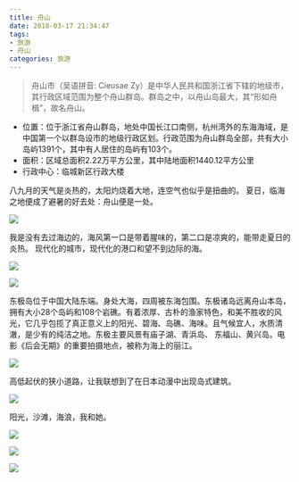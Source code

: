 ```yaml
---
title: 舟山
date: 2018-03-17 21:34:47
tags:
- 旅游
- 舟山
categories: 旅游
---
```


> 舟山市（吴语拼音: Cieusae Zy）是中华人民共和国浙江省下辖的地级市，其行政区域范围为整个舟山群岛。群岛之中，以舟山岛最大，其“形如舟楫”，故名舟山。

+ 位置：位于浙江省舟山群岛，地处中国长江口南侧，杭州湾外的东海海域，是中国第一个以群岛设市的地级行政区划。行政范围为舟山群岛全部，共有大小岛屿1391个，其中有人居住的岛屿有103个。
+ 面积：区域总面积2.22万平方公里，其中陆地面积1440.12平方公里
+ 行政中心：临城新区行政大楼


八九月的天气是炎热的，太阳灼烧着大地，连空气也似乎是扭曲的。
夏日，临海之地便成了避暑的好去处：舟山便是一处。

![](http://ory5y73pz.bkt.clouddn.com/18-3-17/79854299.jpg)

我是没有去过海边的，海风第一口是带着腥味的，第二口是凉爽的，能带走夏日的炎热。
现代化的城市，现代化的港口和望不到边际的海。

![](http://ory5y73pz.bkt.clouddn.com/18-3-17/87296090.jpg)

![](http://ory5y73pz.bkt.clouddn.com/18-3-17/84647846.jpg)

东极岛位于中国大陆东端。身处大海，四周被东海包围。东极诸岛远离舟山本岛，拥有大小28个岛屿和108个岩礁。有着浓厚、古朴的渔家特色，和美不胜收的风光，它几乎包揽了真正意义上的阳光、碧海、岛礁、海味。且气候宜人，水质清澈，是少有的纯洁之地。东极主要风景有庙子湖、青浜岛、 东福山、黄兴岛。电影《后会无期》的重要拍摄地点，被称为海上的丽江。

![](http://ory5y73pz.bkt.clouddn.com/18-3-17/62115910.jpg)


高低起伏的狭小道路，让我联想到了在日本动漫中出现岛式建筑。

![](http://ory5y73pz.bkt.clouddn.com/18-3-17/29983414.jpg)

阳光，沙滩，海浪，我和她。

![](http://ory5y73pz.bkt.clouddn.com/18-3-17/19516742.jpg)

![](http://ory5y73pz.bkt.clouddn.com/18-3-17/79795845.jpg)

![](http://ory5y73pz.bkt.clouddn.com/18-3-22/68080818.jpg)


